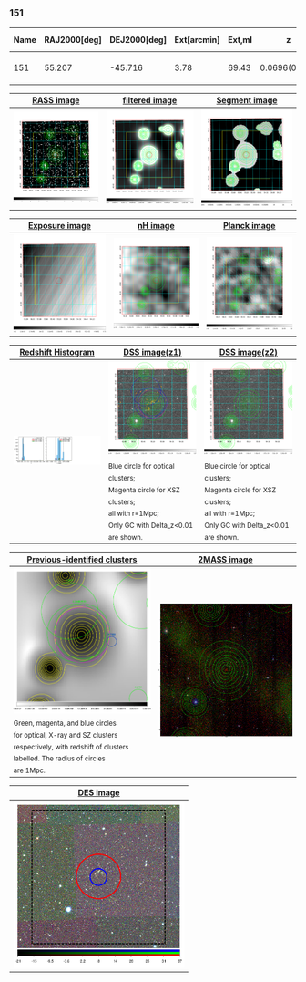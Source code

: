 <div STYLE="page-break-after: always;"></div>

### 151

|Name|RAJ2000[deg]|DEJ2000[deg] |Ext[arcmin]| Ext,ml | z | z_src| C|GC(XSZ,Delta_z<0.01)| GC(OPT,Delta_z<0.01)|GC| R_sig[arcmin] | R500[arcmin] | R500[Mpc]| CRsig[c/s] | CR500[c/s] |L500[1E44 erg/s]|F500[1E-12 erg/s/cm^2]| M500[1E14 Msun]|Tx[keV]|Cnt_sig|Beta|Rc[arcmin]|Comment|Alias|
|---|---|---|---|---|---|------|---|--------|---------|----------|---|---|---|---|---|---|---|---|---|---|---|---|---|---|
|151| 55.207| -45.716| 3.78| 69.43| 0.0696(0.005)| z1, z_xsz| B| MCXC| N| B15, MCXC, N| 40.600| 10.068| 0.803| 0.279(0.093)| 0.248(0.083)| 0.577(0.132)| 4.897(1.124)| 1.57(0.18)| 2.90(0.21)| 206.9| 0.666(-0.059+0.086)| 4.248(-0.834+1.058)| -| k461|

|[RASS image](../image/151/151_img.pdf)|[filtered image](../image/151/151_fil.pdf)|[Segment image](../image/151/151_seg.pdf)|
|-------------------|--------------------|-------------------|
| <img src="../image/151/151_img.png" width="300">  | <img src="../image/151/151_fil.png" width="300">   | <img src="../image/151/151_seg.png" width="300">  |

|[Exposure image](../image/151/151_mex.pdf)| [nH image](../image/151/151_nh.pdf)| [Planck image](../image/151/151_p.pdf)|
|-------------------|--------------------|-------------------|
|<img src="../image/151/151_mex.png" width="300">   | <img src="../image/151/151_nh.png" width="300">    | <img src="../image/151/151_p.png" width="300"> |

|[Redshift Histogram](../image/151/151_zg.pdf) | [DSS image(z1)](../image/151/151_dss_z1.pdf)      |  [DSS image(z2)](../image/151/151_dss_z2.pdf)    |
|-------------------|--------------------|-------------------|
|<img src="../image/151/151_zg.png" width="300"> |<img src="../image/151/151_dss_z1.png" width="300"> <sub><br>Blue circle for optical clusters; <br>Magenta circle for XSZ clusters; <br>all with r=1Mpc; <br>Only GC with Delta_z<0.01 are shown. </sub>| <img src="../image/151/151_dss_z2.png" width="300"><sub><br>Blue circle for optical clusters; <br>Magenta circle for XSZ clusters; <br>all with r=1Mpc; <br>Only GC with Delta_z<0.01 are shown. </sub> |

|[Previous-identified clusters](../image/151/151_gc.pdf) | [2MASS image](../image/151/151_2mass.pdf)      |
|-------------------|-------------------|
|<img src=../image/151/151_gc.png width="300"> <br><sub>Green, magenta, and blue circles <br>for optical, X-ray and SZ clusters <br>respectively, with redshift of clusters <br>labelled. The radius of circles <br>are 1Mpc.</sub>|<img src="../image/151/151_2mass.png" width="300">  |

|[DES image](../image/151/151_des.pdf)   |
|-------------------|
| <img src="../image/151/151_des.png" width="300">  |
